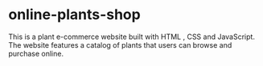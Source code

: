 # online-plants-shop
 This is a plant e-commerce website built with HTML , CSS and JavaScript. The website features a catalog of plants that users can browse and purchase online.
